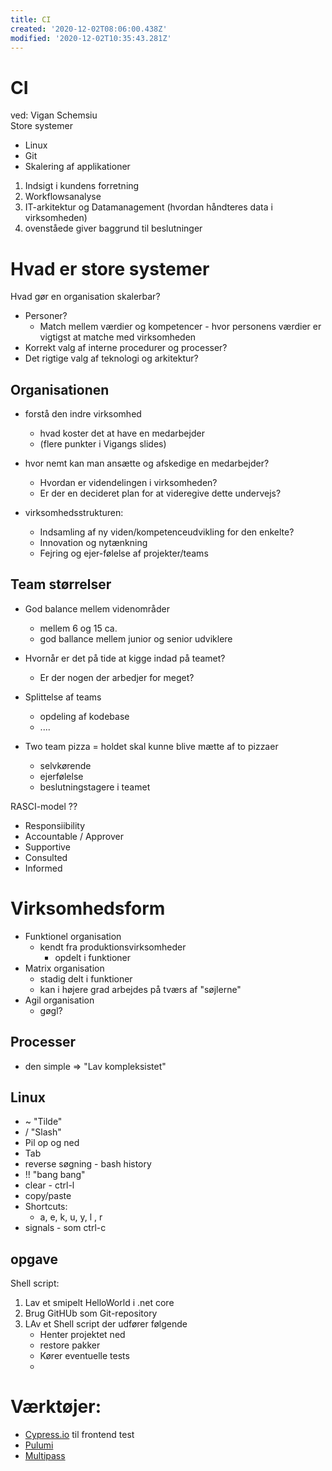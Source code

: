```yaml
---
title: CI
created: '2020-12-02T08:06:00.438Z'
modified: '2020-12-02T10:35:43.281Z'
---
```


# CI
ved: Vigan Schemsiu  
Store systemer
- Linux
- Git
- Skalering af applikationer

1. Indsigt i kundens forretning
2. Workflowsanalyse
3. IT-arkitektur og Datamanagement (hvordan håndteres data i virksomheden)
4. ovenståede giver baggrund til beslutninger

# Hvad er store systemer
Hvad gør en organisation skalerbar?
- Personer?
  - Match mellem værdier og kompetencer - hvor personens værdier er vigtigst at matche med virksomheden
- Korrekt valg af interne procedurer og processer?
- Det rigtige valg af teknologi og arkitektur?

## Organisationen
- forstå den indre virksomhed
  - hvad koster det at have en medarbejder
  - (flere punkter i Vigangs slides)

- hvor nemt kan man ansætte og afskedige en medarbejder?
  - Hvordan er videndelingen i virksomheden?
  - Er der en decideret plan for at videregive dette undervejs?
- virksomhedsstrukturen:
  - Indsamling af ny viden/kompetenceudvikling for den enkelte?
  - Innovation og nytænkning
  - Fejring og ejer-følelse af projekter/teams

## Team størrelser
- God balance mellem videnområder
  - mellem 6 og 15 ca.
  - god ballance mellem junior og senior udviklere
- Hvornår er det på tide at kigge indad på teamet?
  - Er der nogen der arbedjer for meget?
- Splittelse af teams
  - opdeling af kodebase
  - ....

- Two team pizza = holdet skal kunne blive mætte af to pizzaer
  - selvkørende
  - ejerfølelse
  - beslutningstagere i teamet

RASCI-model ??
- Responsiibility
- Accountable / Approver
- Supportive
- Consulted
- Informed

# Virksomhedsform
- Funktionel organisation
  - kendt fra produktionsvirksomheder
    - opdelt i funktioner
- Matrix organisation
  - stadig delt i funktioner
  - kan i højere grad arbejdes på tværs af "søjlerne"
- Agil organisation
  - gøgl?

## Processer
- den simple => "Lav kompleksistet"

## Linux
- ~ "Tilde"
- / "Slash"
- Pil op og ned
- Tab
- reverse søgning - bash history
- !! "bang bang"
- clear - ctrl-l
- copy/paste
- Shortcuts:
  - a, e, k, u, y, l , r
- signals - som ctrl-c

## opgave
Shell script:
1. Lav et smipelt HelloWorld i .net core
2. Brug GitHUb som Git-repository
3. LAv et Shell script der udfører følgende
    * Henter projektet ned
    * restore pakker
    * Kører eventuelle tests
    * 

# Værktøjer: 
- [Cypress.io](cypress.io) til frontend test
- [Pulumi](pulumi.com)
- [Multipass](multipass.run)
